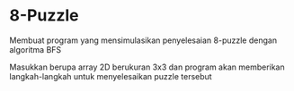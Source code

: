 # 8-Puzzle
Membuat program yang mensimulasikan penyelesaian 8-puzzle dengan algoritma BFS


Masukkan berupa array 2D berukuran 3x3 dan program akan memberikan langkah-langkah untuk menyelesaikan puzzle tersebut
